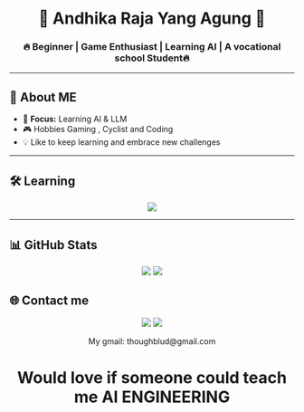 <h1 align="center">👑 Andhika Raja Yang Agung 👑</h1>
<h3 align="center">🔥 Beginner | Game Enthusiast | Learning AI | A 
vocational school Student🔥</h3>

---

## 🌟 About ME
- 🎯 **Focus:** Learning AI & LLM 
- 🎮 Hobbies Gaming , Cyclist and Coding
- 💡 Like to keep learning and embrace new challenges


---

## 🛠 Learning
<p align="center">
  <img src="https://skillicons.dev/icons?i=python,dart,github,html,css" />
</p>

---

## 📊 GitHub Stats
<p align="center">
  <img src="https://github-readme-stats.vercel.app/api?username=GoopsSoup&show_icons=true&theme=tokyonight" />
  <img src="https://github-readme-streak-stats.herokuapp.com/?user=GoopsSoup&theme=tokyonight" />
</p>


## 🌐 Contact me
<p align="center">
  <a href="https://www.instagram.com/goops_soup/"><img src="https://img.shields.io/badge/Instagram-E4405F?style=for-the-badge&logo=instagram&logoColor=white"></a>
  <a href="https://www.linkedin.com/in/andhika-dwi-wiratmoko-60453437a/"><img src="https://img.shields.io/badge/LinkedIn-0077B5?style=for-the-badge&logo=linkedin&logoColor=white"></a>
</p>
<p align="center">
  My gmail: thoughblud@gmail.com
</p>

<h1 align="center"> Would love if someone could teach me AI ENGINEERING </h1>

